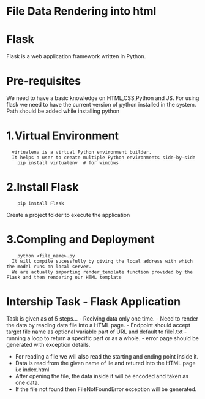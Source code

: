 # File Data Rendering into html

# Flask
  Flask is a web application framework written in Python.

# Pre-requisites
  We need to have a basic knowledge on HTML,CSS,Python and JS.
  For using flask we need to have the current version of python installed in the system.
  Path should be added while installing python
  
  # 1.Virtual Environment
      virtualenv is a virtual Python environment builder. 
      It helps a user to create multiple Python environments side-by-side
        pip install virtualenv  # for windows
  # 2.Install Flask
        pip install Flask
  Create a project folder to execute the application
  # 3.Compling and Deployment
        python <file_name>.py
      It will compile sucessfully by giving the local address with which the model runs on local server.
      We are actually importing render_template function provided by the Flask and then rendering our HTML template
# Intership Task - Flask Application
  Task is given as of 5 steps...
    - Reciving data only one time.
    - Need to render the data by reading data file into a HTML page.
    - Endpoint should accept target file name as optional variable part of URL and default to file1.txt
    - running a loop to return a specific part or as a whole.
    - error page should be generated with exception details.
  - For reading a file we will also read the starting and ending point inside it.
  - Data is read from the given name of ile and retured into the HTML page i.e index.html
  - After opening the file, the data inside it will be encoded and taken as one data.
  - If the file not found then FileNotFoundError exception will be generated.
 
   

      
  
